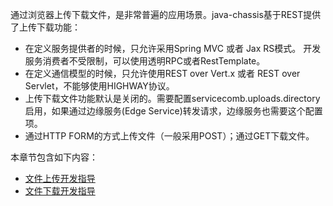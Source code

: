 通过浏览器上传下载文件，是非常普遍的应用场景。java-chassis基于REST提供了上传下载功能：

* 在定义服务提供者的时候，只允许采用Spring MVC 或者 Jax RS模式。 开发服务消费者不受限制，可以使用透明RPC或者RestTemplate。
* 在定义通信模型的时候，只允许使用REST over Vert.x 或者 REST over Servlet，不能够使用HIGHWAY协议。
* 上传下载文件功能默认是关闭的。需要配置servicecomb.uploads.directory启用，如果通过边缘服务(Edge Service)转发请求，边缘服务也需要这个配置项。
* 通过HTTP FORM的方式上传文件（一般采用POST）；通过GET下载文件。

本章节包含如下内容：

* [文件上传开发指导](file-upload.md)
* [文件下载开发指导](file-download.md)

